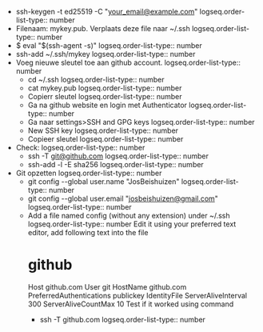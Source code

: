 - ssh-keygen -t ed25519 -C "your_email@example.com"
  logseq.order-list-type:: number
- Filenaam: mykey.pub. Verplaats deze file naar ~/.ssh
  logseq.order-list-type:: number
- $ eval "$(ssh-agent -s)"
  logseq.order-list-type:: number
- ssh-add ~/.ssh/mykey
  logseq.order-list-type:: number
- Voeg nieuwe sleutel toe aan github account.
  logseq.order-list-type:: number
	- cd ~/.ssh
	  logseq.order-list-type:: number
	- cat mykey.pub
	  logseq.order-list-type:: number
	- Copierr sleutel
	  logseq.order-list-type:: number
	- Ga na github website en login met Authenticator
	  logseq.order-list-type:: number
	- Ga naar settings>SSH and GPG keys
	  logseq.order-list-type:: number
	- New SSH key
	  logseq.order-list-type:: number
	- Copieer sleutel
	  logseq.order-list-type:: number
- Check: 
  logseq.order-list-type:: number
	- ssh -T git@github.com
	  logseq.order-list-type:: number
	- ssh-add -l -E sha256
	  logseq.order-list-type:: number
- Git opzetten
  logseq.order-list-type:: number
	- git config --global user.name "JosBeishuizen"
	  logseq.order-list-type:: number
	- git config --global user.email "josbeishuizen@gmail.com"
	  logseq.order-list-type:: number
	- Add a file named config (without any extension) under ~/.ssh
	  logseq.order-list-type:: number
	  Edit it using your preferred text editor, add following text into the file
	  # github
	  Host github.com
	      User git
	      HostName github.com
	      PreferredAuthentications publickey
	      IdentityFile <path to your private key file>
	      ServerAliveInterval 300
	      ServerAliveCountMax 10
	  Test if it worked using command
		- ssh -T github.com
		  logseq.order-list-type:: number